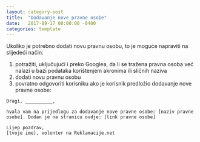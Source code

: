 ```yaml
---
layout: category-post
title:  "Dodavanje nove pravne osobe"
date:   2017-09-17 00:00:00 -0400
categories: template
---
```


Ukoliko je potrebno dodati novu pravnu osobu, to je moguće napraviti na slijedeći način:
1. potražiti, uključujući i preko Googlea, da li se tražena pravna osoba već nalazi u bazi podataka korištenjem akronima ili sličnih naziva
2. dodati novu pravnu osobu
3. povratno odgovoriti korisniku ako je korisnik predložio dodavanje nove pravne osobe:


```
Dragi, __________,

hvala vam na prijedlogu za dodavanje nove pravne osobe: [naziv pravne osobe]. Dodan je na stranicu ovdje: [link pravne osobe]

Lijep pozdrav,
[tvoje ime], volonter na Reklamacije.net

```
